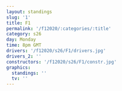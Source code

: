 ```yaml
---
layout: standings
slug: '1'
title: F1
permalink: '/f12020/:categories/:title'
category: s26
day: Monday
time: 8pm GMT
drivers: '/f12020/s26/F1/drivers.jpg'
drivers_2: ''
constructors: '/f12020/s26/F1/constr.jpg'
graphics:
  standings: ''
  tv: ''
---
```


